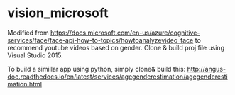 # vision_microsoft

Modified from https://docs.microsoft.com/en-us/azure/cognitive-services/face/face-api-how-to-topics/howtoanalyzevideo_face to recommend youtube videos based on gender. Clone & build proj file using Visual Studio 2015.

To build a simillar app using python, simply clone& build this: http://angus-doc.readthedocs.io/en/latest/services/agegenderestimation/agegenderestimation.html
